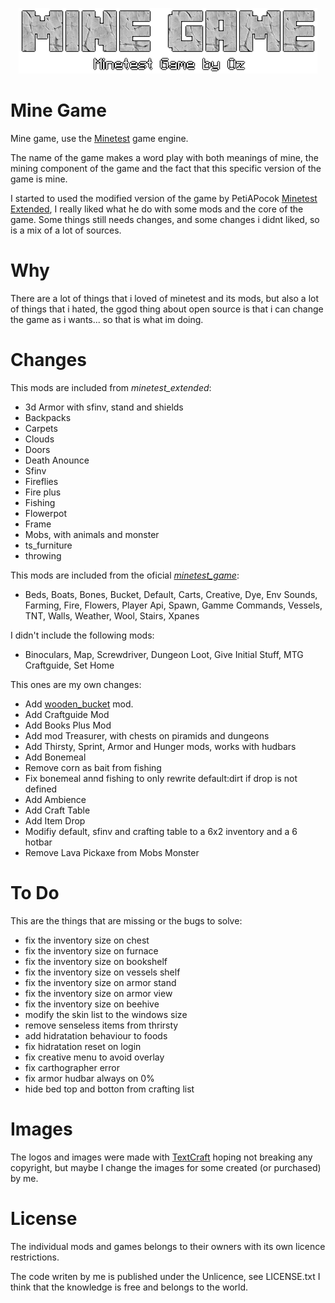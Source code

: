 <p align="center"><img src="menu/logo.png"></p>

# Mine Game
Mine game, use the [Minetest](https://github.com/minetest/minetest) game engine.

The name of the game makes a word play with both meanings of mine, the mining
component of the game and the fact that this specific version of the game is
mine.

I started to used the modified version of the game by PetiAPocok 
[Minetest Extended](https://github.com/PetiAPocok/minetest_extended), I really
liked what he do with some mods and the core of the game.
Some things still needs changes, and some changes i didnt liked, so is a mix of
a lot of sources.

# Why
There are a lot of things that i loved of minetest and its mods, but also a
lot of things that i hated, the ggod thing about open source is that i can 
change the game as i wants... so that is what im doing.

# Changes

This mods are included from _minetest_extended_:
- 3d Armor with sfinv, stand and shields 
- Backpacks
- Carpets
- Clouds
- Doors
- Death Anounce
- Sfinv
- Fireflies
- Fire plus
- Fishing
- Flowerpot
- Frame
- Mobs, with animals and monster
- ts_furniture
- throwing

This mods are included from the oficial [_minetest_game_](https://github.com/minetest/minetest_game):
- Beds, Boats, Bones, Bucket, Default, Carts, Creative, Dye, Env Sounds,
Farming, Fire, Flowers, Player Api, Spawn, Gamme Commands, Vessels, TNT, Walls,
Weather, Wool, Stairs, Xpanes

I didn't include the following mods:
- Binoculars, Map, Screwdriver, Dungeon Loot, Give Initial Stuff, MTG Craftguide, Set Home

This ones are my own changes:
- Add [wooden_bucket](https://gitlab.com/h2mm/wooden_bucket) mod.
- Add Craftguide Mod
- Add Books Plus Mod
- Add mod Treasurer, with chests on piramids and dungeons
- Add Thirsty, Sprint, Armor and Hunger mods, works with hudbars
- Add Bonemeal
- Remove corn as bait from fishing
- Fix bonemeal annd fishing to only rewrite default:dirt if drop is not defined
- Add Ambience
- Add Craft Table
- Add Item Drop
- Modifiy default, sfinv and crafting table to a 6x2 inventory and a 6 hotbar
- Remove Lava Pickaxe from Mobs Monster

# To Do
This are the things that are missing or the bugs to solve:
  - fix the inventory size on chest
  - fix the inventory size on furnace
  - fix the inventory size on bookshelf
  - fix the inventory size on vessels shelf
  - fix the inventory size on armor stand
  - fix the inventory size on armor view
  - fix the inventory size on beehive 
  - modify the skin list to the windows size
  - remove senseless items from thrirsty
  - add hidratation behaviour to foods
  - fix hidratation reset on login
  - fix creative menu to avoid overlay
  - fix carthographer error
  - fix armor hudbar always on 0%
  - hide bed top and botton from crafting list

# Images
The logos and images were made with [TextCraft](https://textcraft.net) hoping
not breaking any copyright, but maybe I change the images for some created 
(or purchased) by me.

# License
The individual mods and games belongs to their owners with its own licence 
restrictions. 

The code writen by me is published under the Unlicence, see LICENSE.txt
I think that the knowledge is free and belongs to the world.
